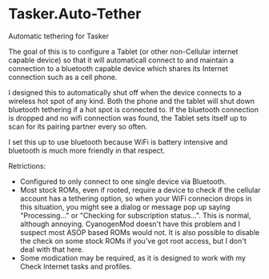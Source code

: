 Tasker.Auto-Tether
==================

Automatic tethering for Tasker

The goal of this is to configure a Tablet (or other non-Cellular internet capable device) so that it will automaticall connect to and maintain a connection to a bluetooth capable device which shares its Internet connection such as a cell phone.

I designed this to automatically shut off when the device connects to a wireless hot spot of any kind.  Both the phone and the tablet will shut down bluetooth tethering if a hot spot is connected to.  If the bluetooth connection is dropped and no wifi connection was found, the Tablet sets itself up to scan for its pairing partner every so often.

I set this up to use bluetooth because WiFi is battery intensive and bluetooth is much more friendly in that respect.

Retrictions:
* Configured to only connect to one single device via Bluetooth.
* Most stock ROMs, even if rooted, require a device to check if the cellular account has a tethering option, so when your WiFi connecion drops in this situation, you might see a dialog or message pop up saying "Processing..." or "Checking for subscription status...".  This is normal, although annoying.  CyanogenMod doesn't have this problem and I suspect most ASOP based ROMs would not.  It is also possible to disable the check on some stock ROMs if you've got root access, but I don't deal with that here.
* Some modication may be required, as it is designed to work with my Check Internet tasks and profiles.
